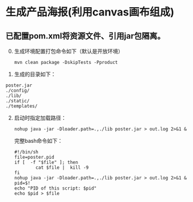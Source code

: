 # 生成产品海报(利用canvas画布组成)
## 已配置pom.xml将资源文件、引用jar包隔离。
0. 生成环境配置打包命令如下（默认是开放环境）

    `mvn clean package -DskipTests -Pproduct`

1. 生成的目录如下：
```
poster.jar
./config/
./lib/
./static/
./templates/
``` 
2. 启动时指定加载路径：

    `nohup java -jar -Dloader.path=.,./lib poster.jar > out.log 2>&1 &`
    
    完整bash命令如下：
    ``````
	#!/bin/sh
	file=poster.pid
	if [  -f "$file" ]; then
	        cat $file |  kill -9
	fi
	nohup java -jar -Dloader.path=.,./lib poster.jar > out.log 2>&1 &
	pid=$!
	echo "PID of this script: $pid"
	echo $pid > $file
	``````
    